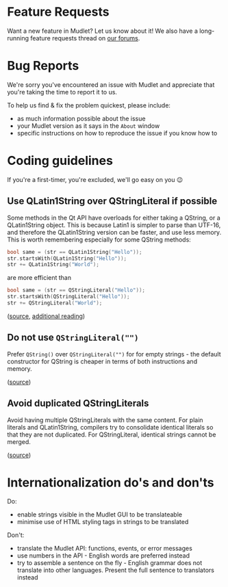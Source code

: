 # Feature Requests
Want a new feature in Mudlet? Let us know about it! We also have a long-running feature requests thread on [our forums](http://forums.mudlet.org/viewtopic.php?f=5&t=92).

# Bug Reports
We're sorry you've encountered an issue with Mudlet and appreciate that you're taking the time to report it to us. 

To help us find & fix the problem quickest, please include:
* as much information possible about the issue
* your Mudlet version as it says in the ``About`` window
* specific instructions on how to reproduce the issue if you know how to

# Coding guidelines

If you're a first-timer, you're excluded, we'll go easy on you :wink:

## Use QLatin1String over QStringLiteral if possible

Some methods in the Qt API have overloads for either taking a QString, or a QLatin1String object.
This is because Latin1 is simpler to parse than UTF-16, and therefore the QLatin1String version can
be faster, and use less memory. This is worth remembering especially for some QString methods:

```cpp
bool same = (str == QLatin1String("Hello"));
str.startsWith(QLatin1String("Hello"));
str += QLatin1String("World");
```

are more efficient than

```cpp
bool same = (str == QStringLiteral("Hello"));
str.startsWith(QStringLiteral("Hello"));
str += QStringLiteral("World");
```

([source](http://blog.qt.io/blog/2014/06/13/qt-weekly-13-qstringliteral/),
 [additional reading](https://woboq.com/blog/qstringliteral.html))

## Do not use ``QStringLiteral("")``

Prefer ``QString()`` over ``QStringLiteral("")`` for  for empty strings - the default constructor 
for QString is cheaper in terms of both instructions and memory.

([source](http://blog.qt.io/blog/2014/06/13/qt-weekly-13-qstringliteral/))

## Avoid duplicated QStringLiterals

Avoid having multiple QStringLiterals with the same content. For plain literals and QLatin1String, compilers
try to consolidate identical literals so that they are not duplicated. For QStringLiteral, identical strings
cannot be merged.

([source](http://blog.qt.io/blog/2014/06/13/qt-weekly-13-qstringliteral/))

# Internationalization do's and don'ts

Do:
* enable strings visible in the Mudlet GUI to be translateable
* minimise use of HTML styling tags in strings to be translated

Don't:
* translate the Mudlet API: functions, events, or error messages
* use numbers in the API - English words are preferred instead
* try to assemble a sentence on the fly - English grammar does not translate into other languages. Present the full sentence to translators instead
